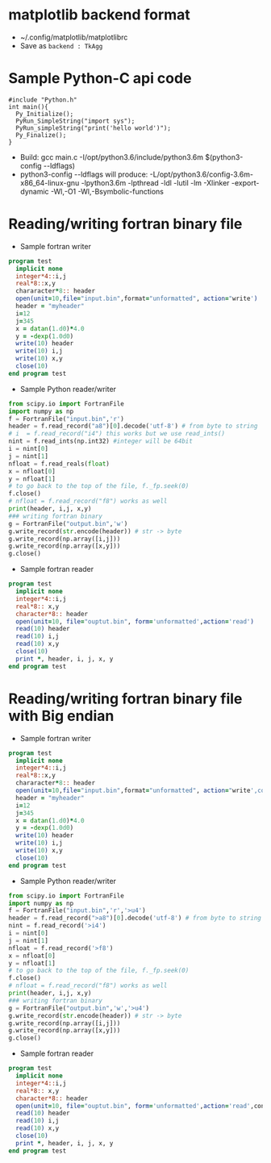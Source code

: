 # matplotlib backend format
- ~/.config/matplotlib/matplotlibrc
- Save as `backend : TkAgg` 

# Sample Python-C api code
```
#include "Python.h"
int main(){
  Py_Initialize();
  PyRun_SimpleString("import sys");
  PyRun_simpleString("print('hello world')");
  Py_Finalize();
}
```
- Build: gcc main.c -I/opt/python3.6/include/python3.6m $(python3-config --ldflags)
- python3-config --ldflags will produce: -L/opt/python3.6/config-3.6m-x86_64-linux-gnu  -lpython3.6m -lpthread -ldl  -lutil -lm  -Xlinker -export-dynamic -Wl,-O1 -Wl,-Bsymbolic-functions

# Reading/writing fortran binary file
- Sample fortran writer
```fortran
program test
  implicit none
  integer*4::i,j
  real*8::x,y
  chararacter*8:: header
  open(unit=10,file="input.bin",format="unformatted", action="write')
  header = "myheader"
  i=12
  j=345
  x = datan(1.d0)*4.0
  y = -dexp(1.0d0)
  write(10) header
  write(10) i,j
  write(10) x,y
  close(10)
end program test
```
- Sample Python reader/writer
```py
from scipy.io import FortranFile
import numpy as np
f = FortranFile("input.bin",'r')
header = f.read_record("a8")[0].decode('utf-8') # from byte to string
# i  = f.read_record("i4") this works but we use read_ints()
nint = f.read_ints(np.int32) #integer will be 64bit
i = nint[0]
j = nint[1]
nfloat = f.read_reals(float)
x = nfloat[0]
y = nfloat[1]
# to go back to the top of the file, f._fp.seek(0)
f.close()
# nfloat = f.read_record("f8") works as well
print(header, i,j, x,y)
### writing fortran binary
g = FortranFile("output.bin",'w')
g.write_record(str.encode(header)) # str -> byte
g.write_record(np.array([i,j]))
g.write_record(np.array([x,y]))
g.close()
```
- Sample fortran reader
```fortran
program test
  implicit none
  integer*4::i,j
  real*8:: x,y
  character*8:: header
  open(unit=10, file="ouptut.bin", form='unformatted',action='read')
  read(10) header
  read(10) i,j
  read(10) x,y
  close(10)
  print *, header, i, j, x, y
end program test
```

# Reading/writing fortran binary file with Big endian
- Sample fortran writer
```fortran
program test
  implicit none
  integer*4::i,j
  real*8::x,y
  chararacter*8:: header
  open(unit=10,file="input.bin",format="unformatted", action="write',convert='BIG_ENDIAN')
  header = "myheader"
  i=12
  j=345
  x = datan(1.d0)*4.0
  y = -dexp(1.0d0)
  write(10) header
  write(10) i,j
  write(10) x,y
  close(10)
end program test
```
- Sample Python reader/writer
```py
from scipy.io import FortranFile
import numpy as np
f = FortranFile("input.bin",'r','>u4')
header = f.read_record(">a8")[0].decode('utf-8') # from byte to string
nint = f.read_record('>i4')
i = nint[0]
j = nint[1]
nfloat = f.read_record('>f8')
x = nfloat[0]
y = nfloat[1]
# to go back to the top of the file, f._fp.seek(0)
f.close()
# nfloat = f.read_record("f8") works as well
print(header, i,j, x,y)
### writing fortran binary
g = FortranFile("output.bin",'w','>u4')
g.write_record(str.encode(header)) # str -> byte
g.write_record(np.array([i,j]))
g.write_record(np.array([x,y]))
g.close()
```
- Sample fortran reader
```fortran
program test
  implicit none
  integer*4::i,j
  real*8:: x,y
  character*8:: header
  open(unit=10, file="ouptut.bin", form='unformatted',action='read',convert='BIG_ENDIAN')
  read(10) header
  read(10) i,j
  read(10) x,y
  close(10)
  print *, header, i, j, x, y
end program test
```
